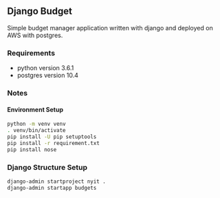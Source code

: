 ## Django Budget

Simple budget manager application written with django and deployed on AWS with postgres.

### Requirements
- python version 3.6.1
- postgres version 10.4


### Notes

#### Environment Setup
``` sh
python -m venv venv
. venv/bin/activate
pip install -U pip setuptools
pip install -r requirement.txt
pip install nose
```

### Django Structure Setup
``` sh
django-admin startproject nyit .
django-admin startapp budgets
```
